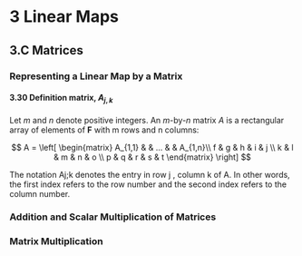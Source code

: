 # 3 Linear Maps
## 3.C Matrices

### Representing a Linear Map by a Matrix

#### 3.30 Definition matrix, $A_{j,k}$
Let $m$ and $n$ denote positive integers. An $m$-by-$n$ matrix $A$ is a rectangular array of elements of $\mathbf{F}$ with m rows and n columns:

$$
A =
\left[
 \begin{matrix}
   A_{1,1} & & ... & & A_{1,n}\\
   f & g & h & i & j \\
   k & l & m & n & o \\
   p & q & r & s & t
  \end{matrix}
\right]
$$

The notation Aj;k denotes the entry in row j , column k of A. In other
words, the first index refers to the row number and the second index refers
to the column number.




### Addition and Scalar Multiplication of Matrices

### Matrix Multiplication
